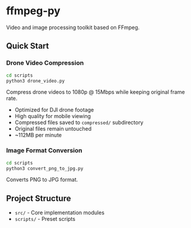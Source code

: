 # ffmpeg-py

Video and image processing toolkit based on FFmpeg.

## Quick Start

### Drone Video Compression

```bash
cd scripts
python3 drone_video.py
```

Compress drone videos to 1080p @ 15Mbps while keeping original frame rate.

- Optimized for DJI drone footage
- High quality for mobile viewing
- Compressed files saved to `compressed/` subdirectory
- Original files remain untouched
- ~112MB per minute

### Image Format Conversion

```bash
cd scripts
python3 convert_png_to_jpg.py
```

Converts PNG to JPG format.

## Project Structure

- `src/` - Core implementation modules
- `scripts/` - Preset scripts

